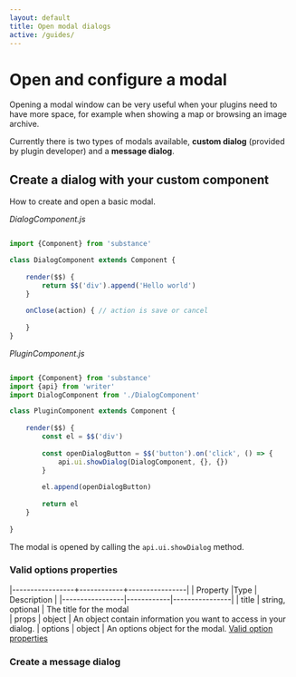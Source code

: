 ```yaml
---
layout: default
title: Open modal dialogs
active: /guides/
---
```


# Open and configure a modal

<!--<img src="{{ site.url }}{{ site.baseurl }}/assets/open_modal.png" class="img-thumbnail float-xs-right" width="50%">-->

Opening a modal window can be very useful when your plugins need to have more space, for example
when showing a map or browsing an image archive.

Currently there is two types of modals available, __custom dialog__ (provided by plugin developer) and a __message dialog__.

## Create a dialog with your custom component

How to create and open a basic modal.


_DialogComponent.js_

~~~ javascript

import {Component} from 'substance'

class DialogComponent extends Component {
    
    render($$) {
        return $$('div').append('Hello world')
    }
    
    onClose(action) { // action is save or cancel
        
    }
}

~~~

_PluginComponent.js_


~~~ javascript

import {Component} from 'substance'
import {api} from 'writer'
import DialogComponent from './DialogComponent'

class PluginComponent extends Component {
    
    render($$) {
        const el = $$('div')
        
        const openDialogButton = $$('button').on('click', () => {
            api.ui.showDialog(DialogComponent, {}, {})   
        }
        
        el.append(openDialogButton)
        
        return el
    }
    
}

~~~

The modal is opened by calling the `api.ui.showDialog` method.



### Valid options properties

|-----------------+------------+----------------|
| Property        |Type        | Description    | 
|-----------------|------------|----------------|
| title  | string, optional | The title for the modal  
| props             | object    | An object contain information you want to access in your dialog. 
| options           | object    | An options object for the modal. [Valid option properties](#valid-options-properties)



### Create a message dialog 